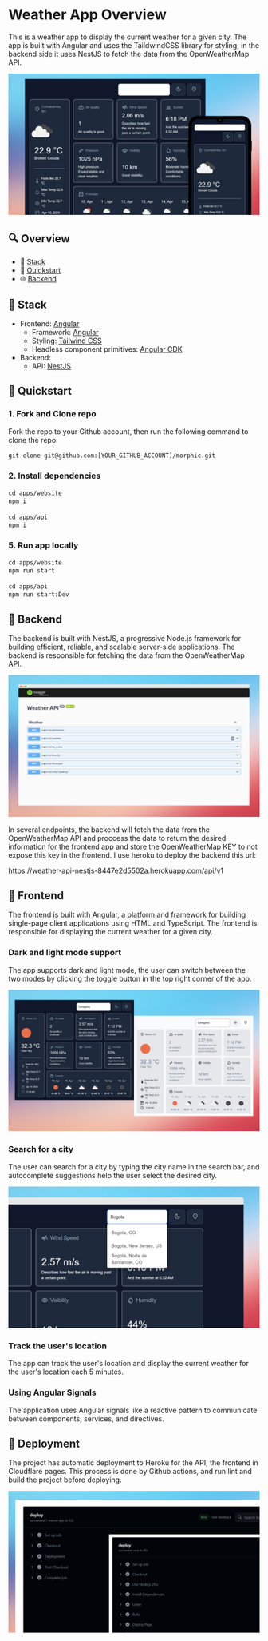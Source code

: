 # Weather App Overview

This is a weather app to display the current weather for a given city. The app is built with Angular and uses the TaildwindCSS library for styling, in the backend side it uses NestJS to fetch the data from the OpenWeatherMap API.

![capture](/images/weather.jpg)

## 🔍 Overview

- 🧱 [Stack](#-stack)
- 🚀 [Quickstart](#-quickstart)
- 🌐 [Backend](#-backend)

## 🧱 Stack

- Frontend: [Angular](https://nextjs.org/)
  - Framework: [Angular](https://angular.dev/)
  - Styling: [Tailwind CSS](https://tailwindcss.com/)
  - Headless component primitives: [Angular CDK](https://material.angular.io)
- Backend: 
  - API: [NestJS](https://sdk.vercel.ai/docs)

## 🚀 Quickstart

### 1. Fork and Clone repo

Fork the repo to your Github account, then run the following command to clone the repo:

```
git clone git@github.com:[YOUR_GITHUB_ACCOUNT]/morphic.git
```

### 2. Install dependencies

```
cd apps/website
npm i

cd apps/api
npm i
```

### 5. Run app locally

```
cd apps/website
npm run start

cd apps/api
npm run start:Dev
```

## 🚀 Backend

The backend is built with NestJS, a progressive Node.js framework for building efficient, reliable, and scalable server-side applications. The backend is responsible for fetching the data from the OpenWeatherMap API.

![capture](/images/weather_docs.jpg)

In several endpoints, the backend will fetch the data from the OpenWeatherMap API and proccess the data to return the desired information for the frontend app and store the OpenWeatherMap KEY to not expose this key in the frontend. I use heroku to deploy the backend this url:

https://weather-api-nestjs-8447e2d5502a.herokuapp.com/api/v1

## 🚀 Frontend

The frontend is built with Angular, a platform and framework for building single-page client applications using HTML and TypeScript. The frontend is responsible for displaying the current weather for a given city.


### Dark and light mode support

The app supports dark and light mode, the user can switch between the two modes by clicking the toggle button in the top right corner of the app.

![capture](/images/weather_dark.jpg)

### Search for a city

The user can search for a city by typing the city name in the search bar, and autocomplete suggestions help the user select the desired city.

![capture](/images/weather_search.jpg)

### Track the user's location

The app can track the user's location and display the current weather for the user's location each 5 minutes.

### Using Angular Signals

The application uses Angular signals like a reactive pattern to communicate between components, services, and directives.

## 🚀 Deployment

The project has automatic deployment to Heroku for the API, the frontend in Cloudflare pages. This process is done by Github actions, and run lint and build the project before deploying.

![capture](/images/weather_deployment.jpg)


